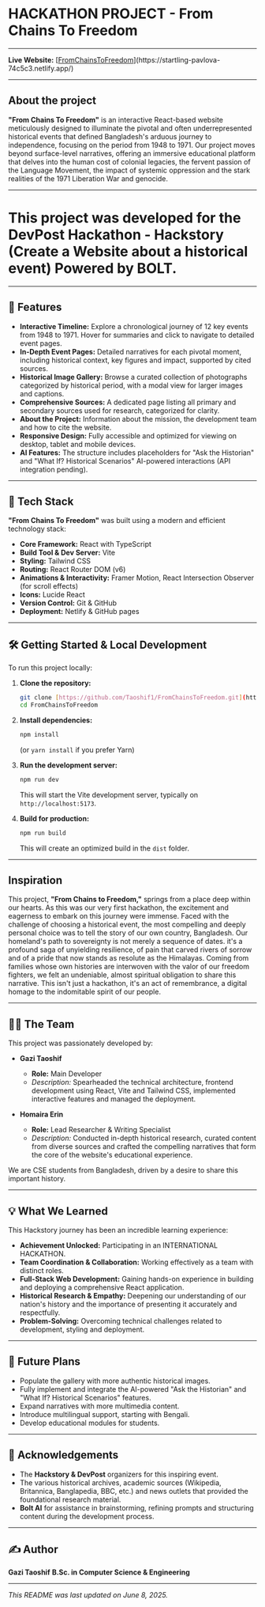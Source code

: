 # HACKATHON PROJECT - From Chains To Freedom
---

**Live Website:** [[FromChainsToFreedom]([https://fromchainstofreedom.netlify.app/](https://startling-pavlova-74c5c3.netlify.app/))](https://startling-pavlova-74c5c3.netlify.app/)

---
## About the project

**"From Chains To Freedom"** is an interactive React-based website meticulously designed to illuminate the pivotal and often underrepresented historical events that defined Bangladesh's arduous journey to independence, focusing on the period from 1948 to 1971. Our project moves beyond surface-level narratives, offering an immersive educational platform that delves into the human cost of colonial legacies, the fervent passion of the Language Movement, the impact of systemic oppression and the stark realities of the 1971 Liberation War and genocide.

---

# This project was developed for the **DevPost Hackathon - Hackstory (Create a Website about a historical event) Powered by BOLT**.

---

## 🌟 Features

* **Interactive Timeline:** Explore a chronological journey of 12 key events from 1948 to 1971. Hover for summaries and click to navigate to detailed event pages.
* **In-Depth Event Pages:** Detailed narratives for each pivotal moment, including historical context, key figures and impact, supported by cited sources.
* **Historical Image Gallery:** Browse a curated collection of photographs categorized by historical period, with a modal view for larger images and captions.
* **Comprehensive Sources:** A dedicated page listing all primary and secondary sources used for research, categorized for clarity.
* **About the Project:** Information about the mission, the development team and how to cite the website.
* **Responsive Design:** Fully accessible and optimized for viewing on desktop, tablet and mobile devices.
* **AI Features:** The structure includes placeholders for "Ask the Historian" and "What If? Historical Scenarios" AI-powered interactions (API integration pending).

---

## 🚀 Tech Stack

**"From Chains To Freedom"** was built using a modern and efficient technology stack:

* **Core Framework:** React with TypeScript
* **Build Tool & Dev Server:** Vite
* **Styling:** Tailwind CSS
* **Routing:** React Router DOM (v6)
* **Animations & Interactivity:** Framer Motion, React Intersection Observer (for scroll effects)
* **Icons:** Lucide React
* **Version Control:** Git & GitHub
* **Deployment:** Netlify & GitHub pages

---

## 🛠️ Getting Started & Local Development

To run this project locally:

1.  **Clone the repository:**
    ```bash
    git clone [https://github.com/Taoshif1/FromChainsToFreedom.git](https://github.com/Taoshif1/FromChainsToFreedom.git)
    cd FromChainsToFreedom
    ```

2.  **Install dependencies:**
    ```bash
    npm install
    ```
    (or `yarn install` if you prefer Yarn)

3.  **Run the development server:**
    ```bash
    npm run dev
    ```
    This will start the Vite development server, typically on `http://localhost:5173`.

4.  **Build for production:**
    ```bash
    npm run build
    ```
    This will create an optimized build in the `dist` folder.

---

## Inspiration

This project, **"From Chains to Freedom,"** springs from a place deep within our hearts. As this was our very first hackathon, the excitement and eagerness to embark on this journey were immense. Faced with the challenge of choosing a historical event, the most compelling and deeply personal choice was to tell the story of our own country, Bangladesh. Our homeland's path to sovereignty is not merely a sequence of dates. it's a profound saga of unyielding resilience, of pain that carved rivers of sorrow and of a pride that now stands as resolute as the Himalayas. Coming from families whose own histories are interwoven with the valor of our freedom fighters, we felt an undeniable, almost spiritual obligation to share this narrative. This isn't just a hackathon, it's an act of remembrance, a digital homage to the indomitable spirit of our people.

---

## 🧑‍💻 The Team

This project was passionately developed by:

* **Gazi Taoshif**
    * **Role:** Main Developer
    * *Description:* Spearheaded the technical architecture, frontend development using React, Vite and Tailwind CSS, implemented interactive features and managed the deployment.

* **Homaira Erin**
    * **Role:** Lead Researcher & Writing Specialist
    * *Description:* Conducted in-depth historical research, curated content from diverse sources and crafted the compelling narratives that form the core of the website's educational experience.

We are CSE students from Bangladesh, driven by a desire to share this important history.

---

## 💡 What We Learned

This Hackstory journey has been an incredible learning experience:

* **Achievement Unlocked:** Participating in an INTERNATIONAL HACKATHON.
* **Team Coordination & Collaboration:** Working effectively as a team with distinct roles.
* **Full-Stack Web Development:** Gaining hands-on experience in building and deploying a comprehensive React application.
* **Historical Research & Empathy:** Deepening our understanding of our nation's history and the importance of presenting it accurately and respectfully.
* **Problem-Solving:** Overcoming technical challenges related to development, styling and deployment.

---

## 🔮 Future Plans

* Populate the gallery with more authentic historical images.
* Fully implement and integrate the AI-powered "Ask the Historian" and "What If? Historical Scenarios" features.
* Expand narratives with more multimedia content.
* Introduce multilingual support, starting with Bengali.
* Develop educational modules for students.

---

## 🙏 Acknowledgements

* The **Hackstory & DevPost** organizers for this inspiring event.
* The various historical archives, academic sources (Wikipedia, Britannica, Banglapedia, BBC, etc.) and news outlets that provided the foundational research material.
* **Bolt AI** for assistance in brainstorming, refining prompts and structuring content during the development process.

---

## ✍️ Author

**Gazi Taoshif**
**B.Sc. in Computer Science & Engineering**

---

*This README was last updated on June 8, 2025.*
